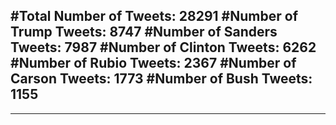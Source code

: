 #Total Number of Tweets: 28291 
#Number of Trump Tweets: 8747
#Number of Sanders Tweets: 7987
#Number of Clinton Tweets: 6262
#Number of Rubio Tweets: 2367
#Number of Carson Tweets: 1773
#Number of Bush Tweets: 1155
---
---
